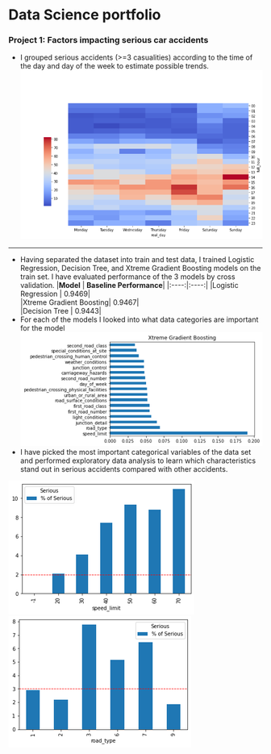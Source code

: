 # Data Science portfolio
### Project 1: Factors impacting serious car accidents
* I grouped serious accidents (>=3 casualities) according to the time of the day and day of the week to estimate possible trends.
![](/Figures/heatmap.png)


***
* Having separated the dataset into train and test data, I trained Logistic Regression, Decision Tree, and Xtreme Gradient Boosting models on the train set. I have evaluated performance of the 3 models by cross validation.
 |**Model**	                  | **Baseline Performance**| 
 |:----:|:----:|
 |Logistic Regression     | 0.9469|                
|Xtreme Gradient Boosting| 0.9467|                
|Decision Tree           | 0.9443|                  
* For each of the models I looked into what data categories are important for the model
![](/Figures/Xgb_features.png)
* I have picked the most important categorical variables of the data set and performed exploratory data analysis to learn which characteristics stand out in serious accidents compared with other accidents.

![](/Figures/speed.png)
![](/Figures/road_type.png)


